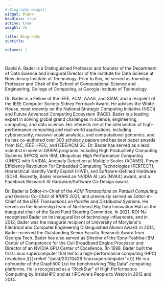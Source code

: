```yaml
---
# Biography widget.
widget: blank
headless: true
active: true 
weight: 25

title: Biography
subtitle:

columns: 1

---
```


David A. Bader is a Distinguished Professor and founder of the
Department of Data Science and inaugural Director of the Institute for
Data Science at New Jersey Institute of Technology.  Prior to this, he
served as founding Professor and Chair of the School of Computational
Science and Engineering, College of Computing, at Georgia Institute of
Technology.

Dr. Bader is a Fellow of the IEEE, ACM, AAAS, and SIAM, and a recipient of
the IEEE Computer Society Sidney Fernbach Award. He advises the White
House, most recently on the National Strategic Computing Initiative
(NSCI) and Future Advanced Computing Ecosystem (FACE). Bader is a
leading expert in solving global grand challenges in science,
engineering, computing, and data science. His interests are at the
intersection of high-performance computing and real-world
applications, including cybersecurity, massive-scale analytics, and
computational genomics, and he has co-authored over 300 scholarly
papers and has best paper awards from ISC, IEEE HPEC, and IEEE/ACM SC.
Dr. Bader has served as a lead scientist in several DARPA programs
including High Productivity Computing Systems (HPCS) with IBM,
Ubiquitous High Performance Computing (UHPC) with NVIDIA, Anomaly
Detection at Multiple Scales (ADAMS), Power Efficiency Revolution For
Embedded Computing Technologies (PERFECT), Hierarchical Identify
Verify Exploit (HIVE), and Software-Defined Hardware (SDH). Recently,
Bader received an NVIDIA AI Lab (NVAIL) award, and a Facebook Research
AI Hardware/Software Co-Design award.

Dr. Bader is Editor-in-Chief of the *ACM Transactions on Parallel
Computing*, and General Co-Chair of *IPDPS 2021*, and previously served
as Editor-in-Chief of the *IEEE Transactions on Parallel and
Distributed Systems*. He serves on the leadership team of Northeast Big
Data Innovation Hub as the inaugural chair of the Seed Fund Steering
Committee.  In 2021, ROI-NJ recognized Bader on its inaugural list of
technology influencers, and in 2012, Bader was the inaugural recipient
of University of Maryland's Electrical and Computer Engineering
Distinguished Alumni Award.  In 2014, Bader received the Outstanding
Senior Faculty Research Award from Georgia Tech. Bader has also served
as Director of the Sony-Toshiba-IBM Center of Competence for the Cell
Broadband Engine Processor and Director of an NVIDIA GPU Center of
Excellence. [In 1998, Bader built the first Linux supercomputer that
led to a high-performance computing (HPC) revolution.]({{<relref "/post/20210426-linuxsupercomputer">}}) He is a
cofounder of the Graph500 List for benchmarking "Big Data" computing
platforms. He is recognized as a "RockStar" of High Performance
Computing by InsideHPC and as HPCwire's People to Watch in 2012 and
2014.
